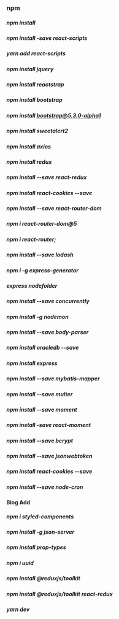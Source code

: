 ### npm 
##### npm install
##### npm install -save react-scripts
##### yarn add react-scripts

##### npm install jquery 
##### npm install reactstrap
##### npm install bootstrap
##### npm install bootstrap@5.3.0-alpha1
##### npm install sweetalert2
##### npm install axios
##### npm install redux
##### npm install --save react-redux
##### npm install react-cookies --save
##### npm install --save react-router-dom
##### npm i react-router-dom@5
##### npm i react-router;
##### npm install --save lodash

##### npm i -g express-generator
##### express nodefolder

##### npm install --save concurrently
##### npm install -g nodemon
##### npm install --save body-parser

##### npm install oracledb --save
##### npm install express
##### npm install --save mybatis-mapper

##### npm install --save multer
##### npm install --save moment
##### npm install -save react-moment

##### npm install --save bcrypt
##### npm install --save jsonwebtoken
##### npm install react-cookies --save
##### npm install --save node-cron

#### Blog Add
##### npm i styled-components
##### npm install -g json-server
##### npm install prop-types
##### npm i uuid
##### npm install @reduxjs/toolkit
##### npm install @reduxjs/toolkit react-redux

##### yarn dev
